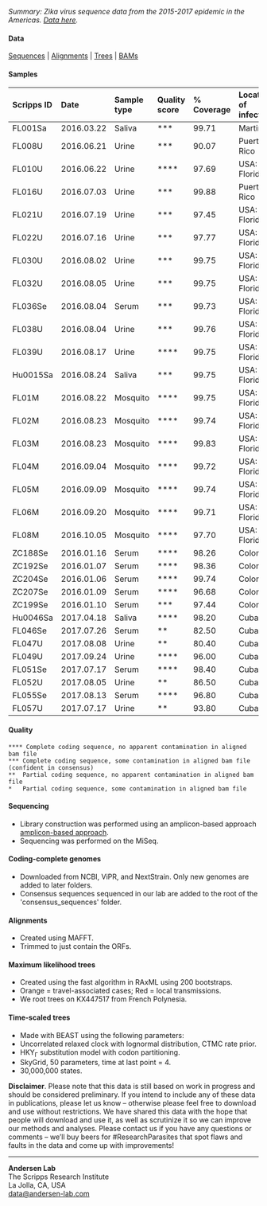 *Summary: Zika virus sequence data from the 2015-2017 epidemic in the Americas. [Data here](https://github.com/andersen-lab/zika-florida).*

#### Data
[Sequences](https://github.com/andersen-lab/zika-florida/tree/master/consensus_sequences) | [Alignments](https://github.com/andersen-lab/zika-florida/tree/master/alignments) | [Trees](https://github.com/andersen-lab/zika-florida/tree/master/trees) | [BAMs](https://www.dropbox.com/sh/87bnqj83mwgw8br/AADWjkfL5bZ22XvemlMOUhBOa?dl=0)

#### Samples

| Scripps ID | Date       | Sample type | Quality score | % Coverage | Location of infection |
| :---       |       :--- | :---        | :---          |       :--- | :---                  |
| FL001Sa    | 2016.03.22 | Saliva      | ***           |      99.71 | Martinique            |
| FL008U     | 2016.06.21 | Urine       | ***           |      90.07 | Puerto Rico           |
| FL010U     | 2016.06.22 | Urine       | ****          |      97.69 | USA: Florida          |
| FL016U     | 2016.07.03 | Urine       | ***           |      99.88 | Puerto Rico           |
| FL021U     | 2016.07.19 | Urine       | ***           |      97.45 | USA: Florida          |
| FL022U     | 2016.07.16 | Urine       | ***           |      97.77 | USA: Florida          |
| FL030U     | 2016.08.02 | Urine       | ***           |      99.75 | USA: Florida          |
| FL032U     | 2016.08.05 | Urine       | ***           |      99.75 | USA: Florida          |
| FL036Se    | 2016.08.04 | Serum       | ***           |      99.73 | USA: Florida          |
| FL038U     | 2016.08.04 | Urine       | ***           |      99.76 | USA: Florida          |
| FL039U     | 2016.08.17 | Urine       | ****          |      99.75 | USA: Florida          |
| Hu0015Sa   | 2016.08.24 | Saliva      | ***           |      99.75 | USA: Florida          |
| FL01M      | 2016.08.22 | Mosquito    | ****          |      99.75 | USA: Florida          |
| FL02M      | 2016.08.23 | Mosquito    | ****          |      99.74 | USA: Florida          |
| FL03M      | 2016.08.23 | Mosquito    | ****          |      99.83 | USA: Florida          |
| FL04M      | 2016.09.04 | Mosquito    | ****          |      99.72 | USA: Florida          |
| FL05M      | 2016.09.09 | Mosquito    | ****          |      99.74 | USA: Florida          |
| FL06M      | 2016.09.20 | Mosquito    | ****          |      99.71 | USA: Florida          |
| FL08M      | 2016.10.05 | Mosquito    | ****          |      97.70 | USA: Florida          |
| ZC188Se    | 2016.01.16 | Serum       | ****          |      98.26 | Colombia              |
| ZC192Se    | 2016.01.07 | Serum       | ****          |      98.36 | Colombia              |
| ZC204Se    | 2016.01.06 | Serum       | ****          |      99.74 | Colombia              |
| ZC207Se    | 2016.01.09 | Serum       | ****          |      96.68 | Colombia              |
| ZC199Se    | 2016.01.10 | Serum       | ***           |      97.44 | Colombia              |
| Hu0046Sa   | 2017.04.18 | Saliva      | ****          |      98.20 | Cuba  			     |
| FL046Se    | 2017.07.26 | Serum       | **            |      82.50 | Cuba                  |
| FL047U     | 2017.08.08 | Urine       | **            |      80.40 | Cuba                  |
| FL049U     | 2017.09.24 | Urine       | ****          |      96.00 | Cuba                  |
| FL051Se    | 2017.07.17 | Serum       | ****          |      98.40 | Cuba                  |
| FL052U     | 2017.08.05 | Urine       | **            |      86.50 | Cuba                  |
| FL055Se    | 2017.08.13 | Serum       | ****          |      96.80 | Cuba                  |
| FL057U     | 2017.07.17 | Urine       | **            |      93.80 | Cuba                  |

#### Quality
```
**** Complete coding sequence, no apparent contamination in aligned bam file
***	Complete coding sequence, some contamination in aligned bam file (confident in consensus)
**	Partial coding sequence, no apparent contamination in aligned bam file
*	Partial coding sequence, some contamination in aligned bam file
```

#### Sequencing
* Library construction was performed using an amplicon-based approach [amplicon-based approach](https://docs.google.com/document/d/1PilT4w5jHO-ROsE8TL5WBGa0wSCdTHAsNl1LIOYiTgk).
* Sequencing was performed on the MiSeq.

#### Coding-complete genomes
* Downloaded from NCBI, ViPR, and NextStrain. Only new genomes are added to later folders.
* Consensus sequences sequenced in our lab are added to the root of the 'consensus_sequences' folder.

#### Alignments
* Created using MAFFT.
* Trimmed to just contain the ORFs.

#### Maximum likelihood trees
* Created using the fast algorithm in RAxML using 200 bootstraps.
* Orange = travel-associated cases; Red = local transmissions.
* We root trees on KX447517 from French Polynesia.

#### Time-scaled trees 
* Made with BEAST using the following parameters:
 * Uncorrelated relaxed clock with lognormal distribution, CTMC rate prior.
 * HKY<sub>&#915;</sub> substitution model with codon partitioning.
 * SkyGrid, 50 parameters, time at last point = 4.
 * 30,000,000 states.

**Disclaimer**. Please note that this data is still based on work in progress and should be considered preliminary. If you intend to include any of these data in publications, please let us know – otherwise please feel free to download and use without restrictions. We have shared this data with the hope that people will download and use it, as well as scrutinize it so we can improve our methods and analyses. Please contact us if you have any questions or comments – we’ll buy beers for #ResearchParasites that spot flaws and faults in the data and come up with improvements!

---
**Andersen Lab**  
The Scripps Research Institute  
La Jolla, CA, USA  
[data@andersen-lab.com](mailto:data@andersen-lab.com)
